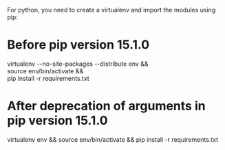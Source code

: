 For python, you need to create a virtualenv and import the modules using pip:

# Before pip version 15.1.0
virtualenv --no-site-packages --distribute env && \
    source env/bin/activate && \
    pip install -r requirements.txt

# After deprecation of arguments in pip version 15.1.0
virtualenv env && source env/bin/activate && pip install -r requirements.txt